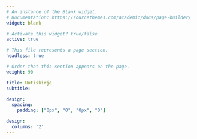 ```yaml
---
# An instance of the Blank widget.
# Documentation: https://sourcethemes.com/academic/docs/page-builder/
widget: blank

# Activate this widget? true/false
active: true

# This file represents a page section.
headless: true

# Order that this section appears on the page.
weight: 90

title: Uutiskirje
subtitle: 

design:
  spacing:
    padding: ["0px", "0", "0px", "0"]

design:
  columns: '2'
---
```

<center>


<div class="cui-embed" style="height: 400px; width: 100%;" data-cui-uid="oCmOXOcR" data-cui-avatar="https://images.typeform.com/images/zK77UL9DNuwD" data-cui-mode="widget"></div> 
<script src="https://public-assets.typeform.com/confab/embed.js" async></script>


</center>
